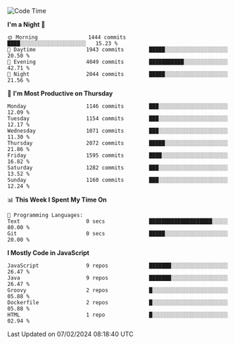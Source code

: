 <!--START_SECTION:waka-->
![Code Time](http://img.shields.io/badge/Code%20Time-1%2C320%20hrs%206%20mins-blue)

**I'm a Night 🦉** 

```text
🌞 Morning                1444 commits        ████░░░░░░░░░░░░░░░░░░░░░   15.23 % 
🌆 Daytime                1943 commits        █████░░░░░░░░░░░░░░░░░░░░   20.50 % 
🌃 Evening                4049 commits        ███████████░░░░░░░░░░░░░░   42.71 % 
🌙 Night                  2044 commits        █████░░░░░░░░░░░░░░░░░░░░   21.56 % 
```
📅 **I'm Most Productive on Thursday** 

```text
Monday                   1146 commits        ███░░░░░░░░░░░░░░░░░░░░░░   12.09 % 
Tuesday                  1154 commits        ███░░░░░░░░░░░░░░░░░░░░░░   12.17 % 
Wednesday                1071 commits        ███░░░░░░░░░░░░░░░░░░░░░░   11.30 % 
Thursday                 2072 commits        █████░░░░░░░░░░░░░░░░░░░░   21.86 % 
Friday                   1595 commits        ████░░░░░░░░░░░░░░░░░░░░░   16.82 % 
Saturday                 1282 commits        ███░░░░░░░░░░░░░░░░░░░░░░   13.52 % 
Sunday                   1160 commits        ███░░░░░░░░░░░░░░░░░░░░░░   12.24 % 
```


📊 **This Week I Spent My Time On** 

```text
💬 Programming Languages: 
Text                     0 secs              ████████████████████░░░░░   80.00 % 
Git                      0 secs              █████░░░░░░░░░░░░░░░░░░░░   20.00 % 
```

**I Mostly Code in JavaScript** 

```text
JavaScript               9 repos             ███████░░░░░░░░░░░░░░░░░░   26.47 % 
Java                     9 repos             ███████░░░░░░░░░░░░░░░░░░   26.47 % 
Groovy                   2 repos             █░░░░░░░░░░░░░░░░░░░░░░░░   05.88 % 
Dockerfile               2 repos             █░░░░░░░░░░░░░░░░░░░░░░░░   05.88 % 
HTML                     1 repo              █░░░░░░░░░░░░░░░░░░░░░░░░   02.94 % 
```




 Last Updated on 07/02/2024 08:18:40 UTC
<!--END_SECTION:waka-->
